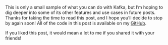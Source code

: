 This is only a small sample of what you can do with Kafka, but I’m  hoping to dig deeper into some of its other features and use cases in  future posts. Thanks for taking the time to read this post, and I hope  you’ll decide to stop by again soon! All of the code in this post is  available on my [GitHub](https://github.com/aaronraff/blog-code/tree/master/an-introduction-to-producing-and-consuming-kafka-messages-in-go).

If you liked this post, it would mean a lot to me if you shared it with your friends! 